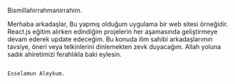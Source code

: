 Bismillahirrahmanirrahim.

Merhaba arkadaşlar, Bu yapmış olduğum uygulama bir web sitesi örneğidir. React.js eğitim alırken edindiğim projelerin her aşamasında geliştirmeye devam ederek update edeceğim.
Bu konuda ilim sahibi arkadaşlarımın tavsiye, öneri veya telkinlerini dinlemekten zevk duyacağım. Allah yoluna sadık ahiretimizi ferahlıkla baki eylesin.

                                                                                                                      Esselamun Aleykum.
